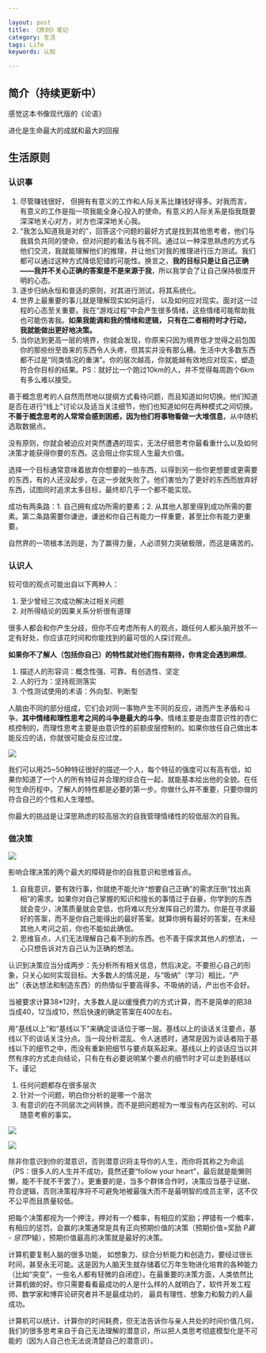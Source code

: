 ```yaml
---

layout: post
title: 《原则》笔记
category: 生活
tags: Life
keywords: 认知

---
```


## 简介（持续更新中）

感觉这本书像现代版的《论语》

进化是生命最大的成就和最大的回报

## 生活原则

### 认识事

1. 尽管赚钱很好， 但拥有有意义的工作和人际关系比赚钱好得多。对我而言， 有意义的工作是指一项我能全身心投入的使命。有意义的人际关系是指我既要深深地关心对方，对方也深深地关心我。
2. “我怎么知道我是对的”，回答这个问题的最好方式是找到其他思考者，他们与我肩负共同的使命，但对问题的看法与我不同。通过以一种深思熟虑的方式与他们交流，我就能理解他们的推理，并让他们对我的推理进行压力测试。我们都可以通过这种方式降低犯错的可能性。换言之，**我的目标只是让自己正确——我并不关心正确的答案是不是来源于我**，所以我学会了让自己保持极度开明的心态。
3. 逐步归纳永恒和普适的原则，对其进行测试，将其系统化。
4. 世界上最重要的事儿就是理解现实如何运行， 以及如何应对现实。面对这一过程的心态至关重要。我在“游戏过程”中会产生很多情绪，这些情绪可能帮助我也可能伤害我。**如果我能调和我的情绪和逻辑， 只有在二者相符时才行动， 我就能做出更好地决策。**
5. 当你达到更高一层的境界，你就会发现，你原来只因为境界低才觉得之前包围你的那些纷至沓来的东西令人头疼，但其实并没有那么糟。生活中大多数东西都不过是“同类情况的重演”。你的层次越高，你就能越有效地应对现实，塑造符合你目标的结果。PS：就好比一个跑过10km的人，并不觉得每周跑个6km有多么难以接受。


善于概念思考的人自然而然地以提纲方式看待问题，而且知道如何切换。他们知道是否在进行“线上”讨论以及适当关注细节，他们也知道如何在两种模式之间切换。**不善于概念思考的人常常会感到困惑，因为他们将事物看做一大堆信息**，从中随机选取数据点。


没有原则，你就会被迫应对突然遭遇的现实，无法仔细思考你最看重什么以及如何决策才能获得你要的东西。这会阻止你实现人生最大价值。

选择一个目标通常意味着放弃你想要的一些东西，以得到另一些你更想要或更需要的东西，有的人还没起步，在这一步就失败了。他们害怕为了更好的东西而放弃好东西，试图同时追求太多目标，最终却几乎一个都不能实现。

成功有两条路：1. 自己拥有成功所需的要素；2. 从其他人那里得到成功所需的要素。第二条路需要你谦逊，谦逊和你自己有能力一样重要，甚至比你有能力更重要。

自然界的一项根本法则是，为了赢得力量，人必须努力突破极限，而这是痛苦的。

### 认识人

较可信的观点可能出自以下两种人：

1. 至少曾经三次成功解决过相关问题
2. 对所得结论的因果关系分析很有道理

很多人都会和你产生分歧，但你不应考虑所有人的观点，跟任何人都头脑开放不一定有好处，你应该花时间和你能找到的最可信的人探讨观点。

**如果你不了解人（包括你自己）的特性就对他们抱有期待，你肯定会遇到麻烦**。

1. 描述人的形容词：概念性强、可靠、有创造性、坚定
2. 人的行为：坚持观测落实
3. 个性测试使用的术语：外向型、判断型


人脑由不同的部分组成，它们会对同一事物产生不同的反应，进而产生矛盾和斗争。**其中情绪和理性思考之间的斗争是最大的斗争**。情绪主要是由潜意识性的杏仁核控制的，而理性思考主要是由意识性的前额皮层控制的。如果你放任自己做出本能反应的话，你就很可能会反应过度。

![](/public/upload/life/people_prefer.png)

我们可以用25~50种特征很好的描述一个人，每个特征的强度可以有高有低，如果你知道了一个人的所有特征并合理的综合在一起，就能基本绘出他的全貌。在任何生命历程中，了解人的特性都是必要的第一步。你做什么并不重要，只要你做的符合自己的个性和人生理想。

你最大的挑战是让深思熟虑的较高层次的自我管理情绪性的较低层次的自我。

### 做决策

![](/public/upload/life/learn_decisions.png)

影响合理决策的两个最大的障碍是你的自我意识和思维盲点。

1. 自我意识，要有效行事，你就绝不能允许“想要自己正确”的需求压倒“找出真相”的需求。如果你对自己掌握的知识和擅长的事情过于自豪，你学到的东西就会变少，决策质量就会变低，也将难以充分发挥自己的潜力。你是在寻求最好的答案，而不是你自己能得出的最好答案。就算你拥有最好的答案，在未经其他人考问之前，你也不能如此确信。
2. 思维盲点，人们无法理解自己看不到的东西。也不善于探求其他人的想法， 一心只想告诉对方自己认为正确的想法。

认识到决策应当分成两步：先分析所有相关信息，然后决定。不要担心自己的形象，只关心如何实现目标。大多数人的情况是，与“吸纳”（学习）相比，“产出”（表达想法和制造东西）的热情似乎要高得多。不吸纳的话，产出也不会好。

当被要求计算38*12时，大多数人是以缓慢费力的方式计算，而不是简单的把38当成40，12当成10，然后快速的确定答案在400左右。

用“基线以上”和“基线以下”来确定谈话位于哪一层。基线以上的谈话关注要点，基线以下的谈话关注分点。当一段分析混乱、令人迷惑时，通常是因为谈话者陷于基线以下的细节之中，而没有重新把细节与要点联系起来。基线以上的谈话应当以井然有序的方式走向结论，只有在有必要说明某个要点的细节时才可以走到基线以下。谨记

1. 任何问题都存在很多层次
2. 针对一个问题，明白你分析的是哪一个层次
3. 有意识的在不同层次之间转换，而不是把问题视为一堆没有内在区别的、可以随意考察的事实。

![](/public/upload/life/good_decisions.jpg)

![](/public/upload/life/bad_decisions.jpg)

除非你意识到你的潜意识，否则潜意识将主导你的人生，而你将其称之为命运（PS：很多人的人生并不成功，竟然还要“follow your heart”，最后就是能懒则懒，能不干就不干罢了）。更重要的是，当多个群体合作时，决策应当基于证据、符合逻辑，否则决策程序将不可避免地被最强大而不是最明智的成员主宰，这不仅不公平而且质量较低。

把每个决策都视为一个押注，押对有一个概率，有相应的奖励；押错有一个概率，有相应的惩罚。会赢的决策通常是具有正向预期价值的决策（预期价值=奖励 *P赢 - 惩罚*P输），预期价值最高的决策就是最好的决策。

计算机要复制人脑的很多功能， 如想象力、综合分析能力和创造力，要经过很长时间，甚至永无可能。这是因为人脑天生就存储着亿万年生物进化培育的各种能力（比如“突变”，一些名人都有轻微的自闭症）。在最重要的决策方面，人类依然比计算机做的好。你只需要看看最成功的人是什么样的人就明白了，软件开发工程师、数学家和博弈论研究者并不是最成功的， 最具有理性、想象力和毅力的人最成功。

计算机可以统计、计算你的时间耗费，但无法告诉你与亲人共处的时间价值几何，我们的很多思考来自于自己无法理解的潜意识，所以把人类思考彻底模型化是不可能的（因为人自己也无法说清楚自己的潜意识）。